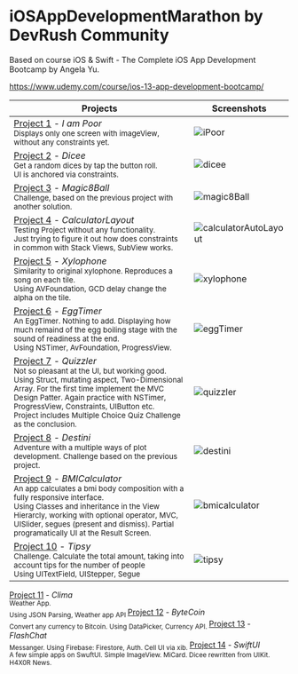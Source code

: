 # iOSAppDevelopmentMarathon by DevRush Community
Based on course iOS &amp; Swift - The Complete iOS App Development Bootcamp by Angela Yu.

https://www.udemy.com/course/ios-13-app-development-bootcamp/


Projects                                                                                                                                                                     | Screenshots
---                                                                                                                                                                          |---
[Project 1](P01-IAmPoor) - *I am Poor*   <br/><sub> Displays only one screen with imageView, without any constraints yet. </sub>                                              | ![iPoor](https://github.com/Bruzya/iOSAppDevelopmentMarathon/assets/100489953/f0f81467-f0d8-40dd-925c-a6483034d0a8) | 
[Project 2](P02-Dicee) - *Dicee*  <br/> <sub> Get a random dices by tap the button roll. <br/> UI is anchored via constraints. </sub>                                         | ![dicee](https://github.com/Bruzya/iOSAppDevelopmentMarathon/assets/100489953/f9f812df-35a6-4409-9276-6e1133cb534f) |
[Project 3](P03-Magic8Ball) - *Magic8Ball*  <br/> <sub> Challenge, based on the previous project with another solution. </sub>                                         | ![magic8Ball](https://github.com/Bruzya/iOSAppDevelopmentMarathon/assets/100489953/4a056885-c9ff-4108-8267-8b4dc61681c4) |
[Project 4](P04-CalculatorLayout) - *CalculatorLayout*  <br/> <sub> Testing Project without any functionality. <br/> Just trying to figure it out how does constraints in common with Stack Views, SubView works. </sub>                                         | ![calculatorAutoLayout](https://github.com/Bruzya/iOSAppDevelopmentMarathon/assets/100489953/1b1dd2ae-14b0-49e5-a7c2-bec967bb62b8) |
[Project 5](P05-Xylophone) - *Xylophone*  <br/> <sub> Similarity to original xylophone. Reproduces a song on each tile. <br/> Using AVFoundation, GCD delay change the alpha on the tile. </sub>                                         | ![xylophone](https://github.com/Bruzya/iOSAppDevelopmentMarathon/assets/100489953/53461421-a07f-4638-946d-eb0d60ebcf5c) |
[Project 6](P06-EggTimer) - *EggTimer*  <br/> <sub> An EggTimer. Nothing to add. Displaying how much remaind of the egg boiling stage with the sound of readiness at the end. <br/> Using NSTimer, AvFoundation, ProgressView. </sub>                                         | ![eggTimer](https://github.com/Bruzya/iOSAppDevelopmentMarathon/assets/100489953/cf360eda-536b-4b84-b3cf-0b88ce531900) |
[Project 7](P07-Quizzler) - *Quizzler*   <br/> <sub> Not so pleasant at the UI, but working good. <br/> Using Struct, mutating aspect, Two-Dimensional Array. For the first time implement the MVC Design Patter. Again practice with NSTimer, ProgressView, Constraints, UIButton etc. <br/> Project includes Multiple Choice Quiz Challenge as the conclusion. </sub>                                              | ![quizzler](https://github.com/Bruzya/iOSAppDevelopmentMarathon/assets/100489953/dcc52fb5-3b81-45e9-8494-19e79e864daa) | 
[Project 8](P08-Destini) - *Destini*   <br/> <sub> Adventure with a multiple ways of plot development. Challenge based on the previous project. </sub>                                              | ![destini](https://github.com/Bruzya/iOSAppDevelopmentMarathon/assets/100489953/6c552a00-2ce8-4ebf-a571-1fabe87d1891) | 
[Project 9](P09-BMICalculator) - *BMICalculator*   <br/> <sub> An app calculates a bmi body composition with a fully responsive interface. <br/> Using Classes and inheritance in the View Hierarcly, working with optional operator, MVC, UISlider, segues (present and dismiss). Partial programatically UI at the Result Screen. </sub>                                              | ![bmicalculator](https://github.com/Bruzya/iOSAppDevelopmentMarathon/assets/100489953/fa0b6f86-86f5-419c-94ef-1bdfba2bf2cf) | 
[Project 10](P10-Tipsy) - *Tipsy*   <br/> <sub> Challenge. Calculate the total amount, taking into account tips for the number of people <br/> Using UITextField, UIStepper, Segue </sub>                                              | ![tipsy](https://github.com/Bruzya/iOSAppDevelopmentMarathon/assets/100489953/66b0386a-1e93-4bfd-aec0-10c6925f0713) | 
[Project 11](P11-Clima) - *Clima*   <br/> <sub> Weather App. <br/> Using JSON Parsing, Weather app API </sub>
[Project 12](P12-ByteCoin) - *ByteCoin*   <br/> <sub> Convert any currency to Bitcoin. Using DataPicker, Currency API. </sub>
[Project 13](P13-FlashChat) - *FlashChat*   <br/> <sub> Messanger. Using Firebase: Firestore, Auth. Cell UI via xib. </sub>
[Project 14](P14-SwiftUI) - *SwiftUI*   <br/> <sub> A few simple apps on SwuftUI. Simple ImageView. MiCard. Dicee rewritten from UIKit. H4X0R News. </sub>











